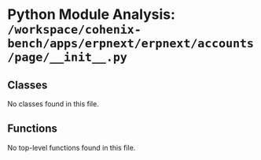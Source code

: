 # Python Module Analysis: `/workspace/cohenix-bench/apps/erpnext/erpnext/accounts/page/__init__.py`

## Classes

No classes found in this file.


## Functions

No top-level functions found in this file.
